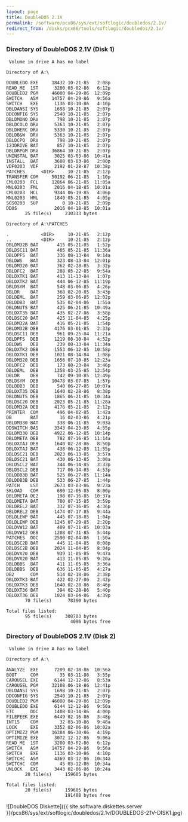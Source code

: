 ```yaml
---
layout: page
title: DoubleDOS 2.1V
permalink: /software/pcx86/sys/ext/softlogic/doubledos/2.1v/
redirect_from: /disks/pcx86/tools/softlogic/doubledos/2.1v/
---
```


### Directory of DoubleDOS 2.1V (Disk 1)

	 Volume in drive A has no label

	Directory of A:\

	DOUBLEDO EXE     18432 10-21-85   2:08p
	READ_ME  1ST      3200 03-02-86   6:12p
	DOUBLED2 PGM     46080 04-29-86  12:09p
	SWITCH   ASM     14757 04-29-86   9:56a
	SWITCH   EXE      1136 03-10-86   4:10p
	DBLDANSI SYS      1698 10-21-85   2:07p
	DDCONFIG SYS      2540 10-21-85   2:07p
	DBLDMONO DRV       798 10-21-85   2:07p
	DBLDCOLO DRV      5363 10-21-85   2:07p
	DBLDHERC DRV      5330 10-21-85   2:07p
	DBLDB&W  DRV      5363 10-21-85   2:07p
	DBLDCPQ  DRV       798 10-21-85   2:07p
	123DRIVE BAT       857 10-21-85   2:07p
	DBLDRPGM DRV     36864 10-21-85   2:07p
	UNINSTAL BAT      3025 03-03-86  10:41a
	INSTALL  BAT      3608 03-03-86   2:00p
	VDF0203  VDF      2192 01-28-87  10:38p
	PATCHES      <DIR>     10-21-85   2:12p
	TRANSFER COM     50192 06-21-85   1:10p
	CML0203  FCL     12864 06-21-85  11:05a
	MNL0203  FML      2016 04-18-85  10:01a
	CML0203  HCL      9344 06-19-85   4:06p
	MNL0203  HML      1840 05-21-85   4:05p
	SGS0203  SUP         0 10-21-85   2:09p
	DDOS              2016 04-18-85  10:01a
	       25 file(s)     230313 bytes

	Directory of A:\PATCHES

	.            <DIR>     10-21-85   2:12p
	..           <DIR>     10-21-85   2:12p
	DBLDM32B BAT       415 05-21-85   1:52p
	DBLDSC11 BAT       405 05-21-85  11:36a
	DBLDPFS  BAT       336 08-13-84   9:14a
	DBLDWS   BAT       323 08-13-84  12:01p
	DBLDM320 BAT       362 02-28-85   3:32p
	DBLDFC2  BAT       288 05-22-85   9:54a
	DBLDXTK1 BAT       413 11-13-84   1:07p
	DBLDXTK2 BAT       444 06-12-85  11:19p
	DBLDSYM  BAT       548 03-06-85   4:26p
	DBLDR    BAT       368 02-20-85   3:43p
	DBLDEML  BAT       259 03-06-85  12:02p
	DBLDDB3  BAT       535 02-04-86   1:55a
	DBLDNUTS BAT       425 06-21-85  10:49a
	DBLDXT35 BAT       435 02-27-86   3:58p
	DBLDSC20 BAT       425 11-04-85   4:25p
	DBLDM32A BAT       416 05-21-85   1:54p
	DBLDM32B DEB      4176 03-01-85   2:33p
	DBLDSC11 DEB       961 09-25-84  11:21a
	DBLDPFS  DEB      1219 08-10-84   4:52p
	DBLDWS   DEB       239 08-13-84  11:34a
	DBLDXTK2 DEB      1553 06-12-85  10:58p
	DBLDXTK1 DEB      1021 08-14-84   1:08p
	DBLDM320 DEB      1656 07-10-85  12:23a
	DBLDFC2  DEB       173 08-23-84   3:46p
	DBLDEML  DEB      1358 03-25-85  12:54p
	DBLDR    DEB       742 09-10-85  12:49p
	DBLDSYM  DEB     10478 03-07-85   1:57p
	DBLDDB3  DEB       540 06-27-85  10:07a
	DBLDXT35 DEB      1640 02-28-86   8:38p
	DBLDNUTS DEB      1865 06-21-85  10:34a
	DBLDSC20 DEB      2023 05-21-85  11:28a
	DBLDM32A DEB      4176 05-21-85   2:12p
	PRINTER  COM       496 04-02-85   1:42a
	DB       BAT        16 02-03-86   4:21p
	DBLDM330 BAT       338 06-11-85   9:03a
	DDSWITCH BAS      3343 04-23-85   4:55p
	DBLDM330 DEB      4922 06-12-85  10:14p
	DBLDMETA DEB       782 07-16-85  11:14a
	DBLDXTAJ DEB      1640 02-28-86   8:50p
	DBLDXTAJ BAT       438 06-12-85  11:55p
	DBLDSC21 DEB      2023 06-13-85   3:57a
	DBLDSC21 BAT       430 06-13-85   3:00a
	DBLDSCL2 BAT       344 06-14-85   3:33p
	DBLDSCL2 DEB       717 06-14-85   4:53p
	DBLDDB3B BAT       525 06-27-85  11:14a
	DBLDDB3B DEB       533 06-27-85   1:44p
	PATCH    LST      2673 03-03-86   9:23a
	SKLOAD   COM       690 12-05-85   8:00p
	DBLDMETA DE2       198 07-16-85  10:37a
	DBLDMETA BAT       700 07-15-85   3:59p
	DBLDREL2 BAT       332 07-16-85   4:36p
	DBLDREL2 DEB      1474 07-17-85   9:44a
	DBLDLEWP BAT       445 07-18-85   1:04p
	DBLDLEWP DEB      1245 07-29-85   2:20p
	DBLDVW12 BAT       409 07-31-85  10:03a
	DBLDVW12 DEB      1208 07-31-85   5:44p
	PATCHES  DOC      2590 02-04-86   1:50a
	DBLDSC2B BAT       445 11-04-85   8:08p
	DBLDSC2B DEB      2024 11-04-85   8:04p
	DBLDVX20 DEB       939 11-05-85   9:47a
	DBLDVX20 BAT       413 11-05-85   9:20a
	DBLDBBS  BAT       411 11-05-85   3:36a
	DBLDBBS  DEB       636 11-05-85   4:27a
	DB2      COM       514 02-18-86   2:38p
	DBLDXTK3 BAT       422 02-27-86   2:42p
	DBLDXTK3 DEB      1640 02-28-86   8:46p
	DBLDXT36 BAT       394 02-28-86   5:40p
	DBLDXT36 DEB      1824 03-04-86   4:39p
	       70 file(s)      78390 bytes

	Total files listed:
	       95 file(s)     308703 bytes
	                        4096 bytes free

### Directory of DoubleDOS 2.1V (Disk 2)

	 Volume in drive A has no label

	Directory of A:\

	ANALYZE  EXE      7209 02-18-86  10:56a
	BOOT     COM        35 03-11-86   3:55p
	CAROUSEL EXE      6144 12-12-86   8:53a
	CAROUSEL PGM     32108 06-18-86  12:41p
	DBLDANSI SYS      1698 10-21-85   2:07p
	DDCONFIG SYS      2540 10-21-85   2:07p
	DOUBLED2 PGM     46080 04-29-86  12:09p
	DOUBLEDO EXE      6144 12-12-86   9:50a
	ETC      DOC      1408 03-14-86   4:00p
	FILEPEEK EXE      6449 02-16-86   3:48p
	INT15    COM        32 03-10-86   9:48a
	LOCK     EXE      3352 02-06-86  10:02a
	OPTIMIZ2 PGM     16384 06-30-86   4:19p
	OPTIMIZE EXE      3072 12-12-86   9:06a
	READ_ME  1ST      3200 03-02-86   6:12p
	SWITCH   ASM     14757 04-29-86   9:56a
	SWITCH   EXE      1136 03-10-86   4:10p
	SWITCHC  ASM      4369 03-12-86  10:34a
	SWITCHC  COM        45 03-12-86  10:34a
	UNLOCK   EXE      3443 02-06-86  10:24a
	       20 file(s)     159605 bytes

	Total files listed:
	       20 file(s)     159605 bytes
	                      191488 bytes free

![DoubleDOS Diskette]({{ site.software.diskettes.server }}/pcx86/sys/ext/softlogic/doubledos/2.1v/DOUBLEDOS-21V-DISK1.jpg)

